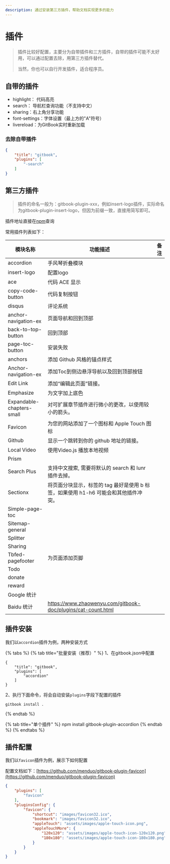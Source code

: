 ```yaml
---
description: 通过安装第三方插件，帮助文档实现更多的能力
---
```


# 插件

> 插件比较好配置，主要分为自带插件和三方插件，自带的插件可能不太好用，可以通过配置去除，用第三方插件替代。
>
> 当然，你也可以自行开发插件，适合程序员。

## 自带的插件

* highlight： 代码高亮
* search： 导航栏查询功能（不支持中文）
* sharing：右上角分享功能
* font-settings：字体设置（最上方的"A"符号）
* livereload：为GitBook实时重新加载

### 去除自带插件

```json
{
    "title": "gitbook",
    "plugins": [
        "-search"
    ]
}
```

## 第三方插件

> 插件的命名一般为：gitbook-plugin-xxx，例如insert-logo插件，实际命名为gitbook-plugin-insert-logo，但因为前缀一致，直接用简写即可。

插件地址直接在[npm](https://www.npmjs.com/)查询

常用插件列表如下：

| 模块名称                      | 功能描述                                                         | 备注 |
| ------------------------- | ------------------------------------------------------------ | -- |
| accordion                 | 手风琴折叠模块                                                      |    |
| insert-logo               | 配置logo                                                       |    |
| ace                       | 代码 ACE 显示                                                    |    |
| copy-code-button          | 代码复制按钮                                                       |    |
| disqus                    | 评论系统                                                         |    |
| anchor-navigation-ex      | 页面导航和回到顶部                                                    |    |
| back-to-top-button        | 回到顶部                                                         |    |
| page-toc-button           | 安装失败                                                         |    |
| anchors                   | 添加 Github 风格的锚点样式                                            |    |
| Anchor-navigation-ex      | 添加Toc到侧边悬浮导航以及回到顶部按钮                                         |    |
| Edit Link                 | 添加“编辑此页面”链接。                                                 |    |
| Emphasize                 | 为文字加上底色                                                      |    |
| Expandable-chapters-small | 对可扩展章节插件进行微小的更改，以使用较小的箭头。                                    |    |
| Favicon                   | 为您的网站添加了一个图标和 Apple Touch 图标                                 |    |
| Github                    | 显示一个跳转到你的 github 地址的链接。                                      |    |
| Local Video               | 使用Video.js 播放本地视频                                            |    |
| Prism                     |                                                              |    |
| Search Plus               | 支持中文搜索, 需要将默认的 search 和 lunr 插件去掉。                           |    |
| Sectionx                  | 将页面分块显示，标签的 tag 最好是使用 b 标签，如果使用 h1-h6 可能会和其他插件冲突。            |    |
| Simple-page-toc           |                                                              |    |
| Sitemap-general           |                                                              |    |
| Splitter                  |                                                              |    |
| Sharing                   |                                                              |    |
| Tbfed-pagefooter          | 为页面添加页脚                                                      |    |
| Todo                      |                                                              |    |
| donate                    |                                                              |    |
| reward                    |                                                              |    |
| Google 统计                 |                                                              |    |
| Baidu 统计                  | https://www.zhaowenyu.com/gitbook-doc/plugins/cat-count.html |    |

## 插件安装

我们以`accordion`插件为例，两种安装方式

{% tabs %}
{% tab title="批量安装（推荐）" %}
1、在gitbook.json中配置

```
{
    "title": "gitbook",
    "plugins": [
        "accordion"
    ]
}
```

2、执行下面命令，将会自动安装`plugins`字段下配置的插件

```
gitbook install .
```
{% endtab %}

{% tab title="单个插件" %}
npm install gitbook-plugin-accordion
{% endtab %}
{% endtabs %}

## 插件配置

我们以`favicon`插件为例，展示下如何配置

配置文档如下：[https://github.com/menduo/gitbook-plugin-favicon](https://github.com/menduo/gitbook-plugin-favicon)

```json
{
    "plugins": [
        "favicon"
    ],
    "pluginsConfig": {
        "favicon": {
            "shortcut": "images/favicon32.ico",
            "bookmark": "images/favicon32.ico",
            "appleTouch": "assets/images/apple-touch-icon.png",
            "appleTouchMore": {
                "120x120": "assets/images/apple-touch-icon-120x120.png",
                "180x180": "assets/images/apple-touch-icon-180x180.png"
            }
        }
    }
}
```
